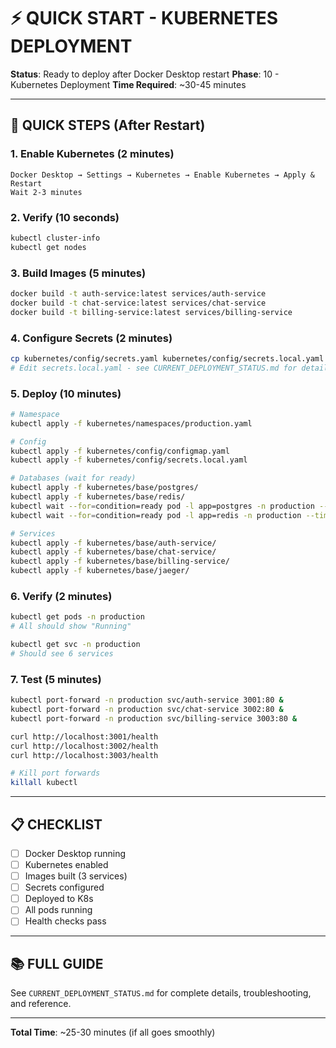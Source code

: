 # ⚡ QUICK START - KUBERNETES DEPLOYMENT

**Status**: Ready to deploy after Docker Desktop restart
**Phase**: 10 - Kubernetes Deployment
**Time Required**: ~30-45 minutes

---

## 🚀 QUICK STEPS (After Restart)

### 1. Enable Kubernetes (2 minutes)
```
Docker Desktop → Settings → Kubernetes → Enable Kubernetes → Apply & Restart
Wait 2-3 minutes
```

### 2. Verify (10 seconds)
```bash
kubectl cluster-info
kubectl get nodes
```

### 3. Build Images (5 minutes)
```bash
docker build -t auth-service:latest services/auth-service
docker build -t chat-service:latest services/chat-service
docker build -t billing-service:latest services/billing-service
```

### 4. Configure Secrets (2 minutes)
```bash
cp kubernetes/config/secrets.yaml kubernetes/config/secrets.local.yaml
# Edit secrets.local.yaml - see CURRENT_DEPLOYMENT_STATUS.md for details
```

### 5. Deploy (10 minutes)
```bash
# Namespace
kubectl apply -f kubernetes/namespaces/production.yaml

# Config
kubectl apply -f kubernetes/config/configmap.yaml
kubectl apply -f kubernetes/config/secrets.local.yaml

# Databases (wait for ready)
kubectl apply -f kubernetes/base/postgres/
kubectl apply -f kubernetes/base/redis/
kubectl wait --for=condition=ready pod -l app=postgres -n production --timeout=300s
kubectl wait --for=condition=ready pod -l app=redis -n production --timeout=300s

# Services
kubectl apply -f kubernetes/base/auth-service/
kubectl apply -f kubernetes/base/chat-service/
kubectl apply -f kubernetes/base/billing-service/
kubectl apply -f kubernetes/base/jaeger/
```

### 6. Verify (2 minutes)
```bash
kubectl get pods -n production
# All should show "Running"

kubectl get svc -n production
# Should see 6 services
```

### 7. Test (5 minutes)
```bash
kubectl port-forward -n production svc/auth-service 3001:80 &
kubectl port-forward -n production svc/chat-service 3002:80 &
kubectl port-forward -n production svc/billing-service 3003:80 &

curl http://localhost:3001/health
curl http://localhost:3002/health
curl http://localhost:3003/health

# Kill port forwards
killall kubectl
```

---

## 📋 CHECKLIST

- [ ] Docker Desktop running
- [ ] Kubernetes enabled
- [ ] Images built (3 services)
- [ ] Secrets configured
- [ ] Deployed to K8s
- [ ] All pods running
- [ ] Health checks pass

---

## 📚 FULL GUIDE

See `CURRENT_DEPLOYMENT_STATUS.md` for complete details, troubleshooting, and reference.

---

**Total Time**: ~25-30 minutes (if all goes smoothly)
